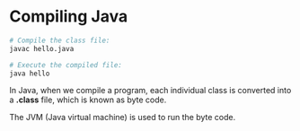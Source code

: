 # Compiling Java

```bash
# Compile the class file:
javac hello.java 

# Execute the compiled file:
java hello
```

In Java, when we compile a program, each individual class is converted into a **.class** file, which is known as byte code.

The JVM (Java virtual machine) is used to run the byte code.